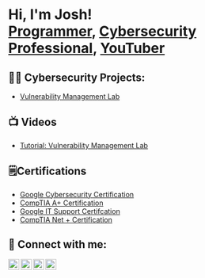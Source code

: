 <h1>Hi, I'm Josh! <br/><a href="https://github.com/thatcybersecuritydude">Programmer</a>, <a href="https://www.linkedin.com/in/thatcybersecuritydude/">Cybersecurity Professional</a>, <a href="https://www.youtube.com/">YouTuber</a></h1>

<h2>👨‍💻 Cybersecurity Projects:</h2>


  - [Vulnerability Management Lab](https://github.com/thatcybersecuritydude/vulnerability-management-lab-)



<h2>📺 Videos</h2>

  - [Tutorial: Vulnerability Management Lab](https://github.com/thatcybersecuritydude/LABURL)


<h2>🗒️Certifications </h2>

  - [Google Cybersecurity Certification](https://www.coursera.org/account/accomplishments/ENTERTHECERTHERE)
  - [CompTIA A+ Certification](https://www.credly.com/badges/433f78aa-6043-489a-944a-7add60a10842/public_url)
  - [Google IT Support Certifcation](https://www.coursera.org/account/accomplishments/specialization/certificate/78SAFRMF42MC)
  - [CompTIA Net + Certification](https://credly.com/badges/ENTERTHECERTHERE)


<h2> 🤳 Connect with me:</h2>

[<img align="left" alt="JoshMadakor | YouTube" width="22px" src="https://cdn.jsdelivr.net/npm/simple-icons@v3/icons/youtube.svg" />][youtube]
[<img align="left" alt="JoshMadakor | Twitter" width="22px" src="https://cdn.jsdelivr.net/npm/simple-icons@v3/icons/twitter.svg" />][twitter]
[<img align="left" alt="JoshMadakor | LinkedIn" width="22px" src="https://cdn.jsdelivr.net/npm/simple-icons@v3/icons/linkedin.svg" />][linkedin]
[<img align="left" alt="JoshMadakor | Instagram" width="22px" src="https://cdn.jsdelivr.net/npm/simple-icons@v3/icons/instagram.svg" />][instagram]

[twitter]: https://twitter.com/
[youtube]: https://www.youtube.com/
[instagram]: https://www.instagram.com/
[linkedin]: https://linkedin.com/in/thatcybersecuritydude

<!--
**joshmadakor1/joshmadakor1** is a ✨ _special_ ✨ repository because its `README.md` (this file) appears on your GitHub profile.

Here are some ideas to get you started:

- 🔭 I’m currently working on ...
- 🌱 I’m currently learning ...
- 👯 I’m looking to collaborate on ...
- 🤔 I’m looking for help with ...
- 💬 Ask me about ...
- 📫 How to reach me: ...
- 😄 Pronouns: ...
- ⚡ Fun fact: ...
-->
